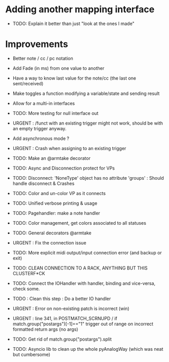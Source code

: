 
# Adding another mapping interface
* TODO: Explain it better than just "look at the ones I made"

# Improvements
* Better note / cc / pc notation
* Add Fade (in ms) from one value to another
* Have a way to know last value for the note/cc (the last one sent/received)
* Make toggles a function modifying a variable/state and sending result
* Allow for a multi-in interfaces
* TODO: More testing for null interface out
* URGENT : /funct with an existing trigger might not work, should be with an empty trigger anyway.
* Add asynchronous mode ?
* URGENT : Crash when assigning to an existing trigger
* TODO: Make an @armtake decorator
* TODO: Async and Disconnection protect for VPs
* TODO: Disconnect: 'NoneType' object has no attribute 'groups' : Should handle disconnect & Crashes
* TODO: Color and un-color VP as it connects
* TODO: Unified verbose printing & usage


* TODO: Pagehandler: make a note handler
* TODO: Color management, get colors associated to all statuses
* TODO: General decorators @armtake

* URGENT : Fix the connection issue
* TODO: More explicit midi output/input connection error (and backup or exit)
* TODO: CLEAN CONNECTION TO A RACK, ANYTHING BUT THIS CLUSTERF*CK
* TODO: Connect the IOHandler with handler, binding and vice-versa, check some.
* TODO : Clean this step : Do a better IO handler
* URGENT : Error on non-existing patch is incorrect (win)
* URGENT : line 341, in POSTMATCH_SCRNUPD /  if match.group("postargs")[-1]=="1" trigger out of range on incorrect formatted return args (no args)
* TODO: Get rid of match.group("postargs").split
* TODO: Asyncio lib to clean up the whole pyAnalogWay (which was neat but cumbersome)